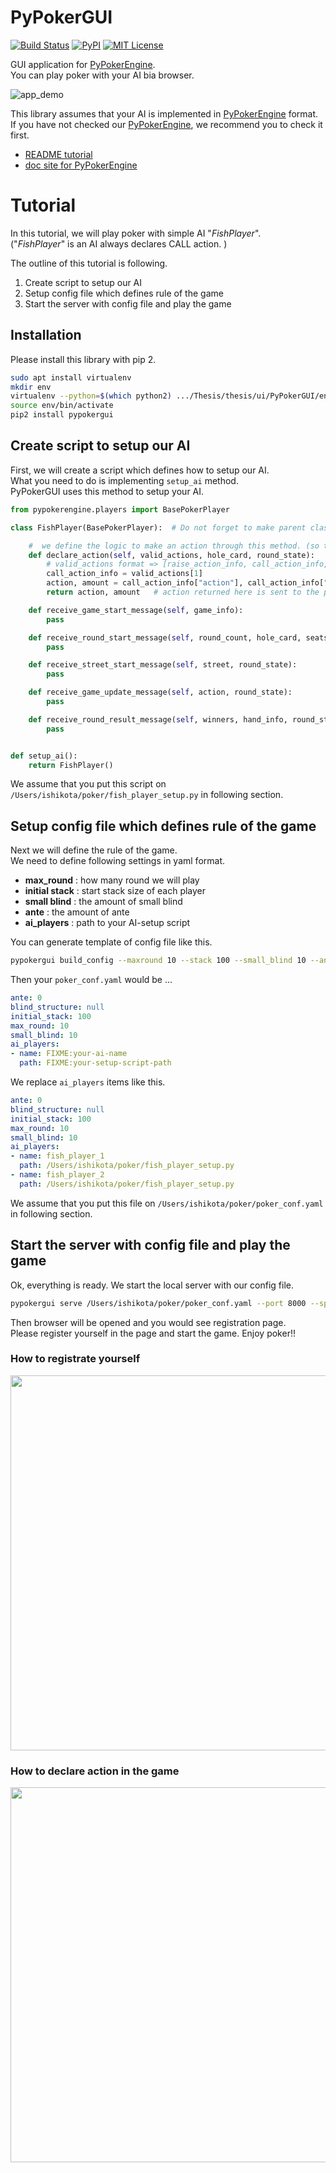 # PyPokerGUI

[![Build Status](https://travis-ci.org/ishikota/PyPokerGUI.svg?branch=master)](https://travis-ci.org/ishikota/PyPokerGUI)
[![PyPI](https://img.shields.io/pypi/v/PyPokerGUI.svg?maxAge=2592000)](https://badge.fury.io/py/PyPokerGUI)
[![MIT License](http://img.shields.io/badge/license-MIT-blue.svg?style=flat)](https://github.com/ishikota/PyPokerGUI/blob/master/LICENSE.md)

GUI application for [PyPokerEngine](https://github.com/ishikota/PyPokerEngine).  
You can play poker with your AI bia browser.

![app_demo](https://github.com/ishikota/PyPokerGUI/blob/master/screenshot/poker_demo.gif)

This library assumes that your AI is implemented in [PyPokerEngine](https://github.com/ishikota/PyPokerEngine) format.  
If you have not checked our [PyPokerEngine](https://github.com/ishikota/PyPokerEngine), we recommend you to check it first.

- [README tutorial](https://github.com/ishikota/PyPokerEngine)
- [doc site for PyPokerEngine](https://ishikota.github.io/PyPokerEngine/)

# Tutorial
In this tutorial, we will play poker with simple AI "*FishPlayer*".  
("*FishPlayer*" is an AI always declares CALL action. )

The outline of this tutorial is following.

1. Create script to setup our AI
2. Setup config file which defines rule of the game
3. Start the server with config file and play the game

## Installation
Please install this library with pip 2.

```bash
sudo apt install virtualenv
mkdir env
virtualenv --python=$(which python2) .../Thesis/thesis/ui/PyPokerGUI/env/
source env/bin/activate
pip2 install pypokergui
```

## Create script to setup our AI
First, we will create a script which defines how to setup our AI.  
What you need to do is implementing `setup_ai` method.    
PyPokerGUI uses this method to setup your AI.

```python
from pypokerengine.players import BasePokerPlayer

class FishPlayer(BasePokerPlayer):  # Do not forget to make parent class as "BasePokerPlayer"

    #  we define the logic to make an action through this method. (so this method would be the core of your AI)
    def declare_action(self, valid_actions, hole_card, round_state):
        # valid_actions format => [raise_action_info, call_action_info, fold_action_info]
        call_action_info = valid_actions[1]
        action, amount = call_action_info["action"], call_action_info["amount"]
        return action, amount   # action returned here is sent to the poker engine

    def receive_game_start_message(self, game_info):
        pass

    def receive_round_start_message(self, round_count, hole_card, seats):
        pass

    def receive_street_start_message(self, street, round_state):
        pass

    def receive_game_update_message(self, action, round_state):
        pass

    def receive_round_result_message(self, winners, hand_info, round_state):
        pass


def setup_ai():
    return FishPlayer()
```

We assume that you put this script on `/Users/ishikota/poker/fish_player_setup.py` in following section.

## Setup config file which defines rule of the game
Next we will define the rule of the game.  
We need to define following settings in yaml format.

- **max_round** : how many round we will play
- **initial stack** : start stack size of each player
- **small blind** : the amount of small blind
- **ante** : the amount of ante
- **ai_players** : path to your AI-setup script

You can generate template of config file like this.

```bash
pypokergui build_config --maxround 10 --stack 100 --small_blind 10 --ante 0 >> poker_conf.yaml
```

Then your `poker_conf.yaml` would be ...

```yaml
ante: 0
blind_structure: null
initial_stack: 100
max_round: 10
small_blind: 10
ai_players:
- name: FIXME:your-ai-name
  path: FIXME:your-setup-script-path
```

We replace `ai_players` items like this.

```yaml
ante: 0
blind_structure: null
initial_stack: 100
max_round: 10
small_blind: 10
ai_players:
- name: fish_player_1
  path: /Users/ishikota/poker/fish_player_setup.py
- name: fish_player_2
  path: /Users/ishikota/poker/fish_player_setup.py
```

We assume that you put this file on `/Users/ishikota/poker/poker_conf.yaml` in following section.

## Start the server with config file and play the game
Ok, everything is ready. We start the local server with our config file.

```bash
pypokergui serve /Users/ishikota/poker/poker_conf.yaml --port 8000 --speed moderate
```

Then browser will be opened and you would see registration page.  
Please register yourself in the page and start the game. Enjoy poker!!

### How to registrate yourself
<img src="https://github.com/ishikota/PyPokerGUI/blob/master/screenshot/poker_registration.png" width=600px/>

### How to declare action in the game
<img src="https://github.com/ishikota/PyPokerGUI/blob/master/screenshot/poker_game.png" width=600px/>

